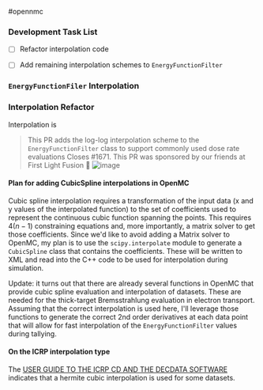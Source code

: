 #opennmc

### Development Task List
- [ ] Refactor interpolation code
- [ ] Add remaining interpolation schemes to `EnergyFunctionFilter`


### `EnergyFunctionFiler` Interpolation

### Interpolation Refactor
Interpolation is 
> This PR adds the log-log interpolation scheme to the  `EnergyFunctionFilter` class to support commonly used dose rate evaluations 
  Closes #1671.
  This PR was sponsored by our friends at First Light Fusion 💯 
![image](https://user-images.githubusercontent.com/4563941/182013014-94f0f348-9edc-4890-b1f1-3a275954c073.png)


#### Plan for adding CubicSpline interpolations in OpenMC

Cubic spline interpolation requires a transformation of the input data (x and y values of the interpolated function) to the set of coefficients used to represent the continuous cubic function spanning the points. This requires $4(n-1)$ constraining equations and, more importantly, a matrix solver to get those coefficients. Since we'd like to avoid adding a Matrix solver to OpenMC, my plan is to use the `scipy.interpolate` module to generate a `CubicSpline` class that contains the coefficients. These will be written to XML and read into the C++ code to be used for interpolation during simulation.

Update: it turns out that there are already several functions in OpenMC that provide cubic spline evaluation and interpolation of datasets. These are needed for the thick-target Bremsstrahlung evaluation in electron transport. Assuming that the correct interpolation is used here, I'll leverage those functions to generate the correct 2nd order derivatives at each data point that will allow for fast interpolation of the `EnergyFunctionFilter` values during tallying.

#### On the ICRP interpolation type

The [USER GUIDE TO THE ICRP CD AND THE DECDATA SOFTWARE](https://journals.sagepub.com/doi/10.1016/j.icrp.2008.10.001?icid=int.sj-abstract.similar-articles.2) indicates that a hermite cubic interpolation is used for some datasets. 